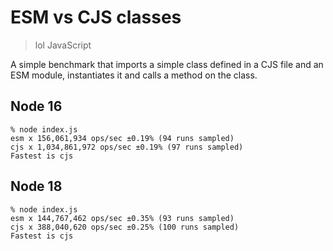 # ESM vs CJS classes

> lol JavaScript

A simple benchmark that imports a simple class defined in a CJS file and an ESM module, instantiates it and calls a method on the class.

## Node 16

```console
% node index.js
esm x 156,061,934 ops/sec ±0.19% (94 runs sampled)
cjs x 1,034,861,972 ops/sec ±0.19% (97 runs sampled)
Fastest is cjs
```

## Node 18

```console
% node index.js
esm x 144,767,462 ops/sec ±0.35% (93 runs sampled)
cjs x 388,040,620 ops/sec ±0.25% (100 runs sampled)
Fastest is cjs
```